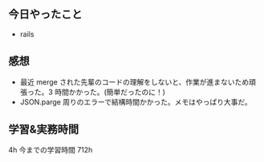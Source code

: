 ## 今日やったこと

- rails

## 感想

- 最近 merge された先輩のコードの理解をしないと、作業が進まないため頑張った。3 時間かかった。(簡単だったのに！)
- JSON.parge 周りのエラーで結構時間かかった。メモはやっぱり大事だ。

## 学習&実務時間

4h
今までの学習時間 712h
